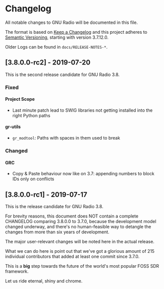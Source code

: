 # Changelog
All notable changes to GNU Radio will be documented in this file.

The format is based on [Keep a Changelog](http://keepachangelog.com/en/1.0.0/)
and this project adheres to [Semantic Versioning](http://semver.org/spec/v2.0.0.html), starting with version 3.7.12.0.

Older Logs can be found in `docs/RELEASE-NOTES-*`.

## [3.8.0.0-rc2] - 2019-07-20

This is the second release candidate for GNU Radio 3.8.

### Fixed
#### Project Scope
- Last minute patch lead to SWIG libraries not getting installed into the right Python paths
#### gr-utils
- `gr_modtool`: Paths with spaces in them used to break

### Changed
#### GRC
- Copy & Paste behaviour now like on 3.7: appending numbers to block IDs only on conflicts

## [3.8.0.0-rc1] - 2019-07-17

This is the release candidate for GNU Radio 3.8.

For brevity reasons, this document does NOT contain a complete CHANGELOG
comparing 3.8.0.0 to 3.7.0, because the development model changed underway, and
there's no human-feasible way to detangle the changes from more than six years
of development.

The major user-relevant changes will be noted here in the actual release.

What we can do here is point out that we've got a glorious amount of 215
individual contributors that added at least one commit since 3.7.0.

This is a **big** step towards the future of the world's most popular FOSS SDR
framework.

Let us ride eternal, shiny and chrome.
